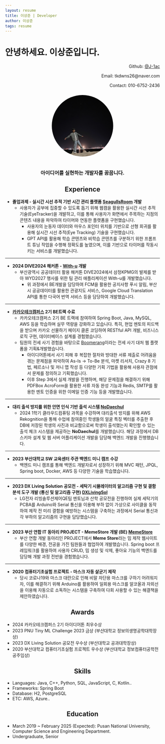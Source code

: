 ```yaml
---
layout: resume
title: 이상준 | Developer
author: 이상준
tags: resume
---
```


# 안녕하세요. 이상준입니다.
<p style="text-align: right;">Github: <a href="https://github.com/J-1ac">@J-1ac</a></p>
<p style="text-align: right;">Email: tkdwns26@naver.com</p>
<p style="text-align: right;">Contact: 010-6752-2436</p>

<h3 style="text-align: center;">
  <img src="../images/profile.jpg" alt="프로필 사진" style="width: 200px; height: 200px; object-fit: cover; border-radius: 50%;"><br><br>
  <p style="bold">아이디어를 실현하는 개발자를 꿈꿉니다.</p>
</h3>


<h2 style="text-align: center;">
  <b>Experience</b><br>
</h2>

- **졸업과제 - 실시간 시선 추적 기반 시간 관리 플랫폼 [SeagullsRoom](https://github.com/new3seagull/SeagullsRoom) 개발**
    - 사용자가 공부에 집중할 수 있도록 돕기 위해 웹캠을 활용한 실시간 시선 추적 기술(EyeTracker)을 개발하고, 이를 통해 사용자가 화면에서 주목하는 지점의 콘텐츠 내용을 파악하여 타이머와 연동한 플랫폼을 구현했습니다.
      - 사용자의 눈동자 데이터와 마우스 포인터 위치를 기반으로 선형 회귀를 활용해 실시간 시선 추적(Eye Tracking) 기술을 구현했습니다.
      - GPT API를 활용해 학습 콘텐츠와 비학습 콘텐츠를 구분하기 위한 프롬프트 튜닝 작업을 수행해 정확도를 높였으며, 이를 기반으로 타이머를 작동시키는 서비스를 개발했습니다.

---

- **2024 DIVE2024 해커톤 - [With-u](https://github.com/Diving-Seagull/With-u) 개발**
    - 부산광역시 공공데이터 활용 해커톤 DIVE2024에서 삼정KPMG의 발제를 받아 WYD2027 행사를 위한 팀 관리 애플리케이션 With-u를 개발했습니다.
      - 위 과정에서 BE개발을 담당하여 FCM을 활용한 공지사항 푸시 알림, 부산시 공공데이터를 활용한 관광지도 서비스, Google Cloud Translation API를 통한 다국어 번역 서비스 등을 담당하여 개발했습니다.

---

- **[카카오테크캠퍼스](https://www.kakaotechcampus.com/kakaotech/about/list.do) 2기 BE트랙 수료**
    - 카카오테크캠퍼스 2기 BE 트랙에 참여하여 Spring Boot, Java, MySQL, AWS 등을 학습하며 실무 역량을 강화하고 있습니다. 특히, 현업 멘토의 피드백을 받으며 카카오 선물하기 페이지 클론 코딩하여 RESTful API 개발, 비즈니스 로직 구현, 데이터베이스 설계를 경험했습니다.
    - 팀원의 전세 사기 경험을 바탕으로 [Boomerang](https://github.com/kakao-tech-campus-2nd-step3/Team11_BE)이라는 전세 사기 대처 웹 플랫폼을 기획&개발했습니다.
      - 아이디어톤에서 사기 피해 후 복잡한 절차와 방대한 서류 제출로 어려움을 겪는 문제점을 파악하여 As-Is -> To-Be 분석, 마켓 리서치, Crazy 8 기법, 페르소나 및 저니 맵 작성 등 다양한 기획 기법을 활용해 사용자 관점에서 문제를 정의하고 기획했습니다.
      - 이후 Step 3에서 실제 개발을 진행하며, 해당 문제점을 해결하기 위해 PDFBox AcroForm을 활용한 서류 자동 완성 기능과 Redis, SMTP를 활용한 멘토 인증을 위한 이메일 인증 기능 등을 개발했습니다.

---

- **대리 출석 방지를 위한 안면 인식 기반 출석 시스템 [NoDaechul](https://github.com/hunsy9/NoDaechul)**
    - 2024 1학기 클라우드컴퓨팅 과목을 수강하며 대리출석 방지를 위해 AWS Rekognition을 통해 수업에 참여중인 학생들의 얼굴 특징 벡터를 추출한 후 DB에 저장된 학생의 사진과 비교함으로써 학생이 출석했는지 확인할 수 있는 출석 체크 시스템을 제공하는 **NoDaechul**를 개발했습니다. 해당 과정에서 DB 스키마 설계 및 웹 서버 어플리케이션 개발을 담당해 백엔드 개발을 진행했습니다.

---

- **2023 부산대학교 SW 교육센터 주관 백엔드 미니 캠프 수강**
    - 백엔드 미니 캠프를 통해 백엔드 개발자로서 성장하기 위해 MVC 패턴, JPQL, Spring boot, Docker, AWS 등 다양한 기술을 학습했습니다.

---

- **2023 DX Living Solution 공모전 - 세탁기 시뮬레이터의 알고리즘 구현 및 결함 분석 도구 개발 (통신 및 알고리즘 구현) [DXLivingSol](https://github.com/J-1ac/DXLivingSol)**
    - LG전자 리빙솔루션제어QE팀 멘토님과 산학 공모전을 진행하여 실제 세탁기의 PCBA를 Arduino와 Serial 통신을 이용해 부하 없이 가상으로 사이클을 동작하여 제작 전 미리 결함을 예방하는 시스템을 구축하는 과정에서 Serial 통신과 각 부하의 알고리즘의 구현을 담당했습니다. 

---

- **2023 부산 연합 IT 동아리 PROJECT - MemeStore 개발 (BE) [MemeStore](https://github.com/WebPHub/MemeStore)** 
    - 부산 연합 개발 동아리인 PROJECT에서 **Meme Store**라는 밈 제작 웹사이트를 다양한 배경, 전공을 가진 팀원들과 협업하여 개발했습니다. Spring boot 프레임워크를 활용하여 사용자 CRUD, 밈 생성 및 삭제, 좋아요 기능의 백엔드를 담당해 개발 과정 전반을 경험했습니다.

---

- **2020 컴퓨터기초실험 프로젝트 - 마스크 자동 살균기 제작**
    - 당시 코로나19와 마스크 대란으로 인해 비말 차단용 마스크를 구하기 어려워지자, 이를 해결하기 위해 Arduino를 활용하여 일회용 마스크를 알코올과 자외선을 이용해 자동으로 소독하는 시스템을 구축하여 다회 사용할 수 있는 해결책을 제안하였습니다.

<h2 style="text-align: center;">
  <b>Awards</b><br>
</h2>

- 2024 카카오테크캠퍼스 2기 아이디어톤 최우수상
- 2023 PNU Tiny ML Challenge 2023 금상 (부산대학교 정보의생명공학대학장상)
- 2023 DX Living Solution 공모전 우수상 (부산대학교 공과대학장상)
- 2020 부산대학교 컴퓨터기초실험 프로젝트 우수상 (부산대학교 정보컴퓨터공학전공주임상)

<h2 style="text-align: center;">
  <b>Skills</b><br>
</h2>

- Languages: Java, C++, Python, SQL, JavaScript, C, Kotlin..
- Frameworks: Spring Boot
- Database: H2, PostgreSQL
- ETC: AWS, Azure..

<h2 style="text-align: center;">
  <b>Education</b><br>
</h2>

- March 2019 ~ February 2025 (Expected): Pusan National University, Computer Science and Engineering Department. 
- Undergraduate, Senior